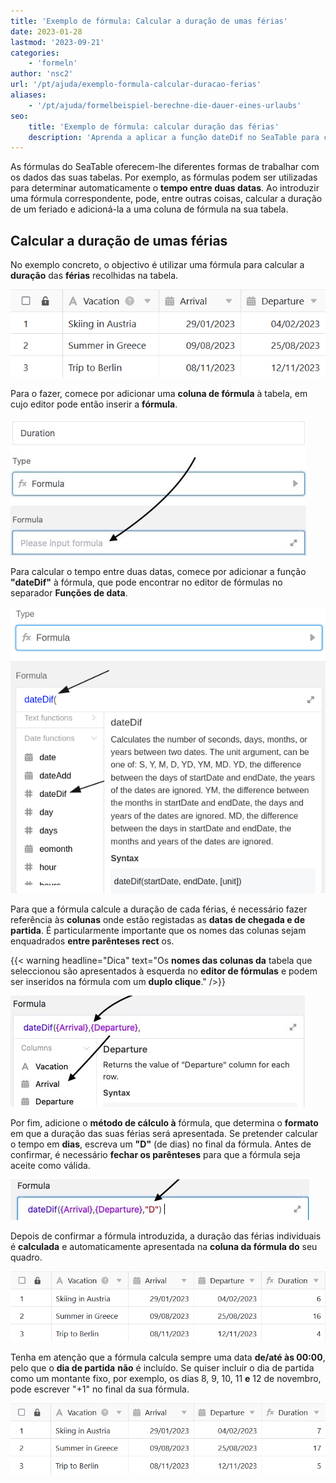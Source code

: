 ```yaml
---
title: 'Exemplo de fórmula: Calcular a duração de umas férias'
date: 2023-01-28
lastmod: '2023-09-21'
categories:
    - 'formeln'
author: 'nsc2'
url: '/pt/ajuda/exemplo-formula-calcular-duracao-ferias'
aliases:
    - '/pt/ajuda/formelbeispiel-berechne-die-dauer-eines-urlaubs'
seo:
    title: 'Exemplo de fórmula: calcular duração das férias'
    description: 'Aprenda a aplicar a função dateDif no SeaTable para calcular automaticamente a duração entre datas de ida e volta.'
---
```


As fórmulas do SeaTable oferecem-lhe diferentes formas de trabalhar com os dados das suas tabelas. Por exemplo, as fórmulas podem ser utilizadas para determinar automaticamente o **tempo entre duas datas**. Ao introduzir uma fórmula correspondente, pode, entre outras coisas, calcular a duração de um feriado e adicioná-la a uma coluna de fórmula na sua tabela.

## Calcular a duração de umas férias

No exemplo concreto, o objectivo é utilizar uma fórmula para calcular a **duração** das **férias** recolhidas na tabela.

![Exemplo de tabela para calcular a duração das férias utilizando uma fórmula](images/Beispiel-Tabelle-zur-Berechnung-der-Dauer-von-Urlauben-mithilfe-einer-Formel.png)

Para o fazer, comece por adicionar uma **coluna de fórmula** à tabela, em cujo editor pode então inserir a **fórmula**.

![Introduzir a fórmula no campo de texto previsto para o efeito](images/input-formular-2-1.jpg)

Para calcular o tempo entre duas datas, comece por adicionar a função **"dateDif"** à fórmula, que pode encontrar no editor de fórmulas no separador **Funções de data**.

![Acrescentar a função "diferença de data" à fórmula](images/add-function-datedif.png)

Para que a fórmula calcule a duração de cada férias, é necessário fazer referência às **colunas** onde estão registadas as **datas de chegada e de partida**. É particularmente importante que os nomes das colunas sejam enquadrados **entre parênteses rect** os.

{{< warning  headline="Dica"  text="Os **nomes das colunas da** tabela que seleccionou são apresentados à esquerda no **editor de fórmulas** e podem ser inseridos na fórmula com um **duplo clique**." />}}

![Acrescentar as referências aos nomes das colunas da tabela onde as datas de chegada e partida podem ser encontradas.](images/reference-to-columns.jpg)

Por fim, adicione o **método de cálculo à** fórmula, que determina o **formato** em que a duração das suas férias será apresentada. Se pretender calcular o tempo em **dias**, escreva um **"D"** (de dias) no final da fórmula. Antes de confirmar, é necessário **fechar os parênteses** para que a fórmula seja aceite como válida.

![Terminar a fórmula com a metodologia de cálculo e um parêntese](images/finish-formular.jpg)

Depois de confirmar a fórmula introduzida, a duração das férias individuais é **calculada** e automaticamente apresentada na **coluna da fórmula do** seu quadro.

![O resultado da fórmula é a duração das férias em dias](images/Das-Ergebnis-der-Formel-ist-die-Dauer-des-Urlaubs-in-Tagen.png)

Tenha em atenção que a fórmula calcula sempre uma data **de/até às 00:00**, pelo que o **dia de partida** **não** é incluído. Se quiser incluir o dia de partida como um montante fixo, por exemplo, os dias 8, 9, 10, 11 **e** 12 de novembro, pode escrever "+1" no final da sua fórmula.

![O resultado da fórmula como um período que inclui o dia da partida](images/Das-Ergebnis-der-Formel-als-Zeitraum-inklusive-Abreisetag.png)
